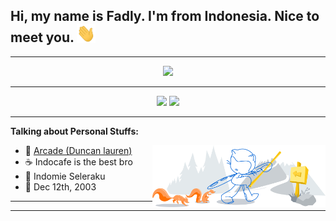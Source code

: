 <!-- Your title -->
## Hi, my name is Fadly. I'm from Indonesia. Nice to meet you. <img src="https://raw.githubusercontent.com/AnggaR96s/AnggaR96s/master/assets/Hi.gif" width="30px">

---
<p align="center">
  <img src="https://media.giphy.com/media/WOwiryOPA0G6jhKqB0/source.gif" width="30%"><br>
</p>

---
<p align="center">
<a href="https://github.com/mhmmdfadly"> <img src="https://img.shields.io/badge/-Github-000?style=flat&logo=Github&logoColor=white" /></a>
<a href="mailto:fadlidodo2004@gmail.com"> <img src="https://img.shields.io/badge/-Gmail-c14438?style=flat&logo=Gmail&logoColor=white" /></a>

---
<!-- Talking about you -->
**Talking about Personal Stuffs:**

<!-- Any image aligned to the right. Beware the width -->
<img width="55%" align="right" alt="Github" src="https://raw.githubusercontent.com/AnggaR96s/AnggaR96s/master/assets/git-header.svg" />

- 🎼 [Arcade  (Duncan lauren)](https://youtu.be/51u5fnyrGj4)
- ☕ Indocafe is the best bro 
- 🍜 Indomie Seleraku
- 🎉 Dec 12th, 2003
---

<!-- This readme was created by Angga - https://github.com/AnggaR96s -->

---
